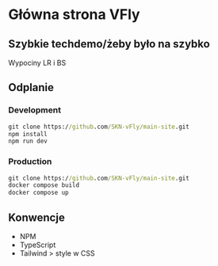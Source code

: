 # Główna strona VFly

## Szybkie techdemo/żeby było na szybko

Wypociny LR i BS

## Odplanie

### Development

```cmd
git clone https://github.com/SKN-vFly/main-site.git
npm install
npm run dev
```

### Production

```cmd
git clone https://github.com/SKN-vFly/main-site.git
docker compose build
docker compose up
```

## Konwencje

- NPM
- TypeScript
- Tailwind > style w CSS
